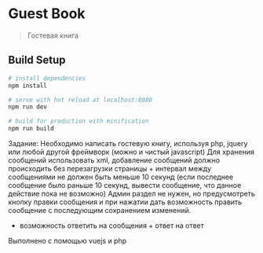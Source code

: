 # Guest Book

> Гостевая книга

## Build Setup

``` bash
# install dependencies
npm install

# serve with hot reload at localhost:8080
npm run dev

# build for production with minification
npm run build
```


Задание:
Необходимо написать гостевую книгу, используя php, jquery или любой другой фреймворк (можно и чистый javascript)
Для хранения сообщений использовать xml,  добавление сообщений должно происходить без перезагрузки страницы + интервал между сообщениями не должен быть меньше 10 секунд (если последнее сообщение было раньше 10 секунд, вывести сообщение, что данное действие пока не возможно)
Админ раздел не нужен, но предусмотреть кнопку правки сообщения и при нажатии дать возможность править сообщение с последующим сохранением изменений.
+ возможность ответить на сообщения + ответ на ответ 

Выполнено с помощью vuejs и php